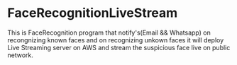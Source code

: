 # FaceRecognitionLiveStream
This is FaceRecognition program that notify's(Email && Whatsapp) on recongnizing known faces and on recognizing unkown faces it will deploy Live Streaming server on AWS and stream the suspicious face live on public network.
